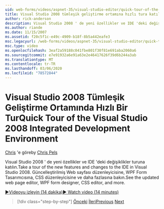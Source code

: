 ```yaml
---
uid: web-forms/videos/aspnet-35/visual-studio-editor/quick-tour-of-the-visual-studio-2008-integrated-development-environment
title: Visual Studio 2008 tümleşik geliştirme ortamına hızlı tura katılın | Microsoft Docs
author: rick-anderson
description: Visual Studio 2008 ' de yeni özellikler ve IDE 'deki değişiklikler turuna katılın. Güncelleştirilmiş Web sayfası düzenleyicisine, WPF Form Tasarımcısına, CSS düzenleyicisine ve daha fazlasına bakın.
ms.author: riande
ms.date: 11/15/2007
ms.assetid: f20c5f1c-e49c-4909-b18f-8b5a442eafe3
msc.legacyurl: /web-forms/videos/aspnet-35/visual-studio-editor/quick-tour-of-the-visual-studio-2008-integrated-development-environment
msc.type: video
ms.openlocfilehash: 3eaf2a59188c041fbe801f30f81e691aba2060a6
ms.sourcegitcommit: e7e91932a6e91a63e2e46417626f39d6b244a3ab
ms.translationtype: MT
ms.contentlocale: tr-TR
ms.lasthandoff: 03/06/2020
ms.locfileid: "78572844"
---
```

# <a name="quick-tour-of-the-visual-studio-2008-integrated-development-environment"></a><span data-ttu-id="1d343-104">Visual Studio 2008 Tümleşik Geliştirme Ortamında Hızlı Bir Tur</span><span class="sxs-lookup"><span data-stu-id="1d343-104">Quick Tour of the Visual Studio 2008 Integrated Development Environment</span></span>

<span data-ttu-id="1d343-105">[Chris](https://twitter.com/chrispels) 'e göre</span><span class="sxs-lookup"><span data-stu-id="1d343-105">by [Chris Pels](https://twitter.com/chrispels)</span></span>

<span data-ttu-id="1d343-106">Visual Studio 2008 ' de yeni özellikler ve IDE 'deki değişiklikler turuna katılın.</span><span class="sxs-lookup"><span data-stu-id="1d343-106">Take a tour of the new features and changes to the IDE in Visual Studio 2008.</span></span> <span data-ttu-id="1d343-107">Güncelleştirilmiş Web sayfası düzenleyicisine, WPF Form Tasarımcısına, CSS düzenleyicisine ve daha fazlasına bakın.</span><span class="sxs-lookup"><span data-stu-id="1d343-107">See the updated web page editor, WPF form designer, CSS editor, and more.</span></span>

[<span data-ttu-id="1d343-108">&#9654;Videoyu izleyin (14 dakika)</span><span class="sxs-lookup"><span data-stu-id="1d343-108">&#9654; Watch video (14 minutes)</span></span>](https://channel9.msdn.com/Blogs/ASP-NET-Site-Videos/quick-tour-of-the-visual-studio-2008-integrated-development-environment)

> [!div class="step-by-step"]
> <span data-ttu-id="1d343-109">[Önceki](intellisense-for-jscript-and-aspnet-ajax.md)
> [İleri](creating-and-modifying-a-css-file.md)</span><span class="sxs-lookup"><span data-stu-id="1d343-109">[Previous](intellisense-for-jscript-and-aspnet-ajax.md)
[Next](creating-and-modifying-a-css-file.md)</span></span>
